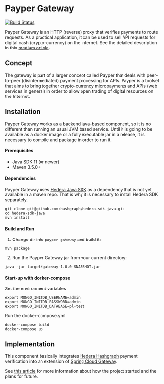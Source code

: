 # Payper Gateway
[![Build Status](https://travis-ci.org/payperws/payper-gateway.svg?branch=master)](https://travis-ci.org/payperws/payper-gateway)

Payper Gateway is an HTTP (reverse) proxy that verifies payments to route requests. As a practical application, it can be used to sell API requests for digital cash (crypto-currency) on the Internet. See the detailed description in this [medium article](https://medium.com/@alexandru.males/payper-p2p-micro-payments-for-the-open-api-economy-e8adee76d396?fbclid=IwAR25i3YekBZ82ETVOTDaNnYH-zo7R4niaVHrhDRknwptWLlha8WwT-7ORp4).

## Concept
The gateway is part of a larger concept called Payper that deals with peer-to-peer (disintermediated) payment processing for APIs. Payper is a toolset that aims to bring together crypto-currency micropayments and APIs (web services in general) in order to allow open trading of digital resources on the Internet.

## Installation
Payper Gateway works as a backend java-based component, so it is no different than running an usual JVM based service. Until it is going to be available as a docker image or a fully executable jar in a release, it is necessary to compile and package in order to run it.
#### Prerequisites
* Java SDK 11 (or newer)
* Maven 3.5.0+
#### Dependencies
Payper Gateway uses [Hedera Java SDK](https://github.com/hashgraph/hedera-sdk-java) as a dependency that is not yet available in a maven repo. That is why it is necessary to install Hedera SDK separately.
```
git clone git@github.com:hashgraph/hedera-sdk-java.git
cd hedera-sdk-java
mvn install
```
#### Build and Run
1. Change dir into `payper-gateway` and build it:
```
mvn package
```

2. Run the Payper Gateway jar from your current directory:

```
java -jar target/gateway-1.0.0-SNAPSHOT.jar
```

#### Start-up with docker-compose

Set the environment variables

```
export MONGO_INITDB_USERNAME=admin
export MONGO_INITDB_PASSWORD=admin
export MONGO_INITDB_DATABASE=pl-test
```

Run the docker-compose.yml

```
docker-compose build
docker-compose up
```

## Implementation
This component basically integrates [Hedera Hashgraph](https://www.hedera.com) payment verification into an extension of [Spring Cloud Gateway](https://spring.io/projects/spring-cloud-gateway).

See [this article](https://medium.com/@alexandru.males/payper-p2p-micro-payments-for-the-open-api-economy-e8adee76d396?fbclid=IwAR25i3YekBZ82ETVOTDaNnYH-zo7R4niaVHrhDRknwptWLlha8WwT-7ORp4) for more information about how the project started and the plans for future.
